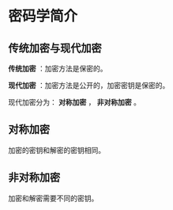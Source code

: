 # 密码学简介

## 传统加密与现代加密

**传统加密** ：加密方法是保密的。  

**现代加密** ：加密方法是公开的，加密密钥是保密的。  

现代加密分为： **对称加密** ， **非对称加密** 。  

## 对称加密

加密的密钥和解密的密钥相同。  

## 非对称加密

加密和解密需要不同的密钥。  